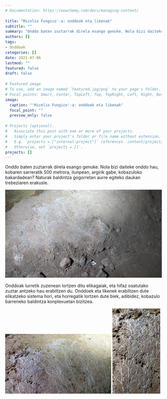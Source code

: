 ```yaml
---
# Documentation: https://wowchemy.com/docs/managing-content/

title: "Micelio Fungico'-a: onddoak eta likenak"
subtitle: ""
summary: "Onddo baten zuztarrak direla esango genuke. Nola bizi daiteke onddo hau, kobaren sarreratik 500 metrora, ilunpean, argirik gabe, kobazuloko bakardadean? Naturak baldintza gogorretan aurre egiteko daukan trebeziaren erakusle."
authors: []
tags: 
- Onddoak
categories: []
date: 2021-07-06
lastmod: ""
featured: false
draft: false

# Featured image
# To use, add an image named `featured.jpg/png` to your page's folder.
# Focal points: Smart, Center, TopLeft, Top, TopRight, Left, Right, BottomLeft, Bottom, BottomRight.
image:
  caption: "'Micelio Fungico'-a: onddoak eta likenak"
  focal_point: ""
  preview_only: false

# Projects (optional).
#   Associate this post with one or more of your projects.
#   Simply enter your project's folder or file name without extension.
#   E.g. `projects = ["internal-project"]` references `content/project/deep-learning/index.md`.
#   Otherwise, set `projects = []`.
projects: []
---
```


Onddo baten zuztarrak direla esango genuke. Nola bizi daiteke onddo hau, kobaren sarreratik 500 metrora, ilunpean, argirik gabe, kobazuloko bakardadean? Naturak baldintza gogorretan aurre egiteko daukan trebeziaren erakusle.

!['Micelio Fungico'-a](media/1.png)

Onddoak lurretik zuzenean lortzen ditu elikagaiak, eta hifaz osatutako zuztar antzeko hau erabiltzen du. Onddoek eta likenek erabiltzen dute elikatzeko sistema hori, eta horregatik lortzen dute biek, adibidez, kobazulo barreneko baldintza konplexuetan bizitzea.

!['Micelio Fungico'-a](media/2.png)
!['Micelio Fungico'-a](media/3.png)
